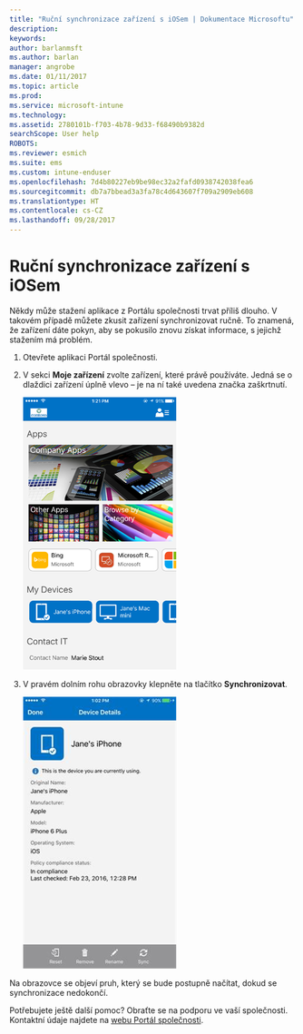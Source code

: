 ```yaml
---
title: "Ruční synchronizace zařízení s iOSem | Dokumentace Microsoftu"
description: 
keywords: 
author: barlanmsft
ms.author: barlan
manager: angrobe
ms.date: 01/11/2017
ms.topic: article
ms.prod: 
ms.service: microsoft-intune
ms.technology: 
ms.assetid: 2780101b-f703-4b78-9d33-f68490b9382d
searchScope: User help
ROBOTS: 
ms.reviewer: esmich
ms.suite: ems
ms.custom: intune-enduser
ms.openlocfilehash: 7d4b80227eb9be98ec32a2fafd0938742038fea6
ms.sourcegitcommit: db7a7bbead3a3fa78c4d643607f709a2909eb608
ms.translationtype: HT
ms.contentlocale: cs-CZ
ms.lasthandoff: 09/28/2017
---
```

# <a name="sync-your-ios-device-manually"></a>Ruční synchronizace zařízení s iOSem

Někdy může stažení aplikace z Portálu společnosti trvat příliš dlouho. V takovém případě můžete zkusit zařízení synchronizovat ručně. To znamená, že zařízení dáte pokyn, aby se pokusilo znovu získat informace, s jejichž stažením má problém.

1. Otevřete aplikaci Portál společnosti.

2. V sekci **Moje zařízení** zvolte zařízení, které právě používáte. Jedná se o dlaždici zařízení úplně vlevo – je na ní také uvedena značka zaškrtnutí.

    ![Obrazovka zařízení se sekcí Moje zařízení](./media/ios-sync-1-comp-portal-apps.png)

3. V pravém dolním rohu obrazovky klepněte na tlačítko **Synchronizovat**.

    ![Podrobnosti zařízení s tlačítkem Synchronizovat](./media/ios-sync-2-sync-button.png)

Na obrazovce se objeví pruh, který se bude postupně načítat, dokud se synchronizace nedokončí.

Potřebujete ještě další pomoc? Obraťte se na podporu ve vaší společnosti. Kontaktní údaje najdete na [webu Portál společnosti](https://portal.manage.microsoft.com).
